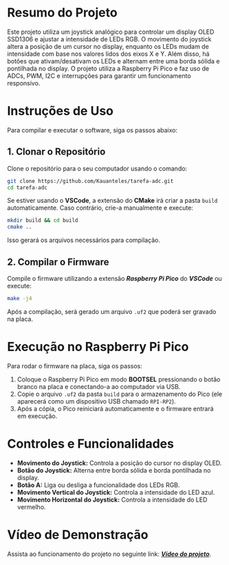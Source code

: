 # Resumo do Projeto

Este projeto utiliza um joystick analógico para controlar um display OLED SSD1306 e ajustar a intensidade de LEDs RGB. O movimento do joystick altera a posição de um cursor no display, enquanto os LEDs mudam de intensidade com base nos valores lidos dos eixos X e Y. Além disso, há botões que ativam/desativam os LEDs e alternam entre uma borda sólida e pontilhada no display. O projeto utiliza a Raspberry Pi Pico e faz uso de ADCs, PWM, I2C e interrupções para garantir um funcionamento responsivo.

# Instruções de Uso

Para compilar e executar o software, siga os passos abaixo:

## 1. Clonar o Repositório

Clone o repositório para o seu computador usando o comando:

```sh
git clone https://github.com/Kauanteles/tarefa-adc.git
cd tarefa-adc
```

Se estiver usando o **VSCode**, a extensão do **CMake** irá criar a pasta `build` automaticamente. Caso contrário, crie-a manualmente e execute:

```sh
mkdir build && cd build
cmake ..
```

Isso gerará os arquivos necessários para compilação.

## 2. Compilar o Firmware

Compile o firmware utilizando a extensão ***Raspberry Pi Pico*** do ***VSCode*** ou execute:

```sh
make -j4
```

Após a compilação, será gerado um arquivo `.uf2` que poderá ser gravado na placa.

# Execução no Raspberry Pi Pico

Para rodar o firmware na placa, siga os passos:

1. Coloque o Raspberry Pi Pico em modo **BOOTSEL** pressionando o botão branco na placa e conectando-a ao computador via USB.
2. Copie o arquivo `.uf2` da pasta `build` para o armazenamento do Pico (ele aparecerá como um dispositivo USB chamado `RPI-RP2`).
3. Após a cópia, o Pico reiniciará automaticamente e o firmware entrará em execução.

# Controles e Funcionalidades

- **Movimento do Joystick:** Controla a posição do cursor no display OLED.
- **Botão do Joystick:** Alterna entre borda sólida e borda pontilhada no display.
- **Botão A:** Liga ou desliga a funcionalidade dos LEDs RGB.
- **Movimento Vertical do Joystick:** Controla a intensidade do LED azul.
- **Movimento Horizontal do Joystick:** Controla a intensidade do LED vermelho.

# Vídeo de Demonstração

Assista ao funcionamento do projeto no seguinte link: ***[Vídeo do projeto](https://youtu.be/MOHmM3yGuBs)***.

